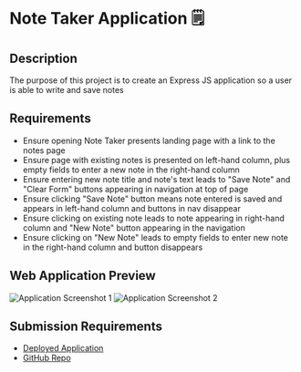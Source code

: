 # Note Taker Application 🗒️

## Description
The purpose of this project is to create an Express JS application so a user is able to write and save notes

## Requirements
- Ensure opening Note Taker presents landing page with a link to the notes page
- Ensure page with existing notes is presented on left-hand column, plus empty fields to enter a new note in the right-hand column
- Ensure entering new note title and note's text leads to "Save Note" and "Clear Form" buttons appearing in navigation at top of page
- Ensure clicking "Save Note" button means note entered is saved and appears in left-hand column and buttons in nav disappear
- Ensure clicking on existing note leads to note appearing in right-hand column and "New Note" button appearing in the navigation
- Ensure clicking on "New Note" leads to empty fields to enter new note in the right-hand column and button disappears

## Web Application Preview
![Application Screenshot 1](images/readme-application-1.png)
![Application Screenshot 2](images/readme-application-2.png)


## Submission Requirements
- [Deployed Application](https://thawing-shore-30319-0aea271d3fe5.herokuapp.com/)
- [GitHub Repo](https://github.com/ajayshans/note-taker-app/)